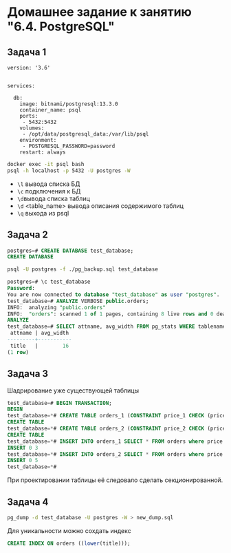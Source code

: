 # Домашнее задание к занятию "6.4. PostgreSQL"
## Задача 1
```Yml
version: '3.6'


services:

  db:
    image: bitnami/postgresql:13.3.0
    container_name: psql
    ports:
     - 5432:5432
    volumes:
     - /opt/data/postgresql_data:/var/lib/psql
    environment:
     - POSTGRESQL_PASSWORD=password
    restart: always
```
```bash
docker exec -it psql bash
psql -h localhost -p 5432 -U postgres -W
```
- `\l` вывода списка БД
- `\c` подключения к БД
- `\d`вывода списка таблиц
- `\d` <table_name> вывода описания содержимого таблиц
- `\q` выхода из psql
## Задача 2
```SQL
postgres=# CREATE DATABASE test_database;
CREATE DATABASE
```

```bash
psql -U postgres -f ./pg_backup.sql test_database
```

```SQL
postgres=# \c test_database
Password:
You are now connected to database "test_database" as user "postgres".
test_database=# ANALYZE VERBOSE public.orders;
INFO:  analyzing "public.orders"
INFO:  "orders": scanned 1 of 1 pages, containing 8 live rows and 0 dead rows; 8 rows in sample, 8 estimated total rows
ANALYZE
test_database=# SELECT attname, avg_width FROM pg_stats WHERE tablename = 'orders' ORDER BY avg_width DESC LIMIT 1;
 attname | avg_width
---------+-----------
 title   |        16
(1 row)
```
## Задача 3
Шадрирование уже существующей таблицы
```SQL
test_database=# BEGIN TRANSACTION;
BEGIN
test_database=*# CREATE TABLE orders_1 (CONSTRAINT price_1 CHECK (price > 499)) INHERITS (orders);
CREATE TABLE
test_database=*# CREATE TABLE orders_2 (CONSTRAINT price_2 CHECK (price <= 499)) INHERITS (orders);
CREATE TABLE
test_database=*# INSERT INTO orders_1 SELECT * FROM orders where price > 499;
INSERT 0 3
test_database=*# INSERT INTO orders_2 SELECT * FROM orders where price <= 499;
INSERT 0 5
test_database=*#
```
При проектировании таблицы её следовало сделать секционированной.
## Задача 4
```bash
pg_dump -d test_database -U postgres -W > new_dump.sql
```
Для уникальности можно сохдать индекс
```SQL
CREATE INDEX ON orders ((lower(title)));
```

